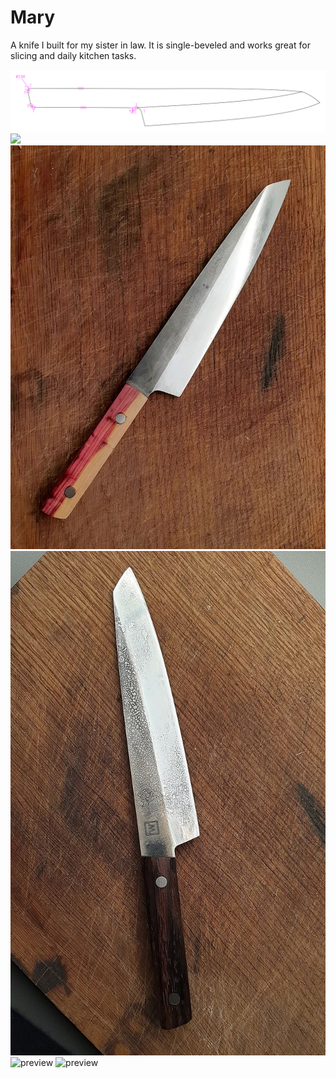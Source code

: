 # Mary
A knife I built for my sister in law. It is single-beveled and works great for slicing and daily kitchen tasks.

![](mary.svg)
![](preview.svg)
![preview](gallery_mary2.jpg)
![preview](gallery_mary1.jpg)
![preview](gallery_mary2.jpg~)
![preview](gallery_mary1.jpg~)
